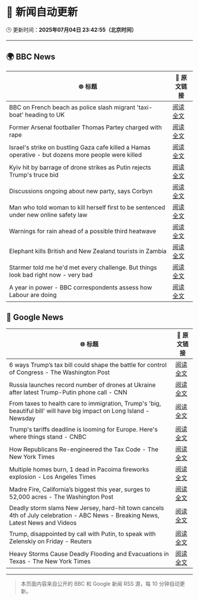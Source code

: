 # 🧠 新闻自动更新

🕒 更新时间：**2025年07月04日 23:42:55（北京时间）**

---

## 🌍 BBC News

| 🌐 标题 | 🔗 原文链接 |
|--------|-------------|
| BBC on French beach as police slash migrant 'taxi-boat' heading to UK | [阅读全文](https://www.bbc.com/news/articles/c5ygjjxjlplo) |
| Former Arsenal footballer Thomas Partey charged with rape | [阅读全文](https://www.bbc.com/news/articles/c39zr7y9ep3o) |
| Israel's strike on bustling Gaza cafe killed a Hamas operative - but dozens more people were killed | [阅读全文](https://www.bbc.com/news/articles/cgeqr73p8wyo) |
| Kyiv hit by barrage of drone strikes as Putin rejects Trump's truce bid | [阅读全文](https://www.bbc.com/news/articles/cx2g3qvz0pvo) |
| Discussions ongoing about new party, says Corbyn | [阅读全文](https://www.bbc.com/news/articles/cy0wvkg492ro) |
| Man who told woman to kill herself first to be sentenced under new online safety law | [阅读全文](https://www.bbc.com/news/articles/cpwqy40wxw1o) |
| Warnings for rain ahead of a possible third heatwave | [阅读全文](https://www.bbc.com/weather/articles/ckgde440z59o) |
| Elephant kills British and New Zealand tourists in Zambia | [阅读全文](https://www.bbc.com/news/articles/cp86jkdn838o) |
| Starmer told me he'd met every challenge. But things look bad right now - very bad | [阅读全文](https://www.bbc.com/news/articles/ckg5dgr4mepo) |
| A year in power - BBC correspondents assess how Labour are doing | [阅读全文](https://www.bbc.com/news/articles/crenvyrnv33o) |

## 📰 Google News

| 🌐 标题 | 🔗 原文链接 |
|--------|-------------|
| 6 ways Trump’s tax bill could shape the battle for control of Congress - The Washington Post | [阅读全文](https://news.google.com/rss/articles/CBMiowFBVV95cUxQeGZoaUMzdE9saVZ2Z2xPNnZ2cDloS0JCU1NyZDRiNU51OXF4MmppZUpySFRMX3ZXM2tIcFV4TVAyTU1qQmtoSl9mSzdnNXUxYnNBVXlqS29sOWttMkdkcVJIUWlUWjNCMFZJVDBqdjhFX2hmQm9NTXh6VGlYM2hyMUVfMWV4dm5LblJWekZLZFJ6c3dMS21tRlRJYmFhNE5kS3cw?oc=5) |
| Russia launches record number of drones at Ukraine after latest Trump-Putin phone call - CNN | [阅读全文](https://news.google.com/rss/articles/CBMijgFBVV95cUxQbjh2aG1pOWNaeHg3dGxzZTFYNGdjS2E4d3NDbTZidlpPOWJyeXBjQWhBRHFDVjVTY2plVUNMY0RPVE5vdVdOVVNxTk82S2Vza0piUWVpWmZhWjhxSEpDWnZyZm8xQW84emxlZmE4MzJNd3hGOVNfX2VXeTdaMEtOOEJ4VXhfd0xFRVJnMERR0gGTAUFVX3lxTE13ZTB1MktkdHpXRVM2eU5KWVd0Q2MyWDJLM1JFMHNHNlpJeWk1a2trckJCN3Uzc2JqNzdyaEJFS1FJV0xvVEZUM0VxZllRTWtJTDhLZmlSUm0tUkJsUnVJbTFnQ3VLRGZUNDlyVDZ6VlpMV2IwZ3FVSXRXS2t0c3lDUFVXa3R0aW03UGR0NW1EQXNxcw?oc=5) |
| From taxes to health care to immigration, Trump's 'big, beautiful bill' will have big impact on Long Island - Newsday | [阅读全文](https://news.google.com/rss/articles/CBMid0FVX3lxTFBiMjFHd0dHVFJMbHVXSC1OdVU3UjRCZkQwNDFQMVVobnZ6ME9WMUgxTGhQQ3FadGVaNE1JczVhbHhOcGZwU1N1MDFRbjl3U0h4Sjl2T1k1aFA0UFZucUd4dGd5VWZaODhWdmFQYUNQY2lFLU5OSFFJ?oc=5) |
| Trump's tariffs deadline is looming for Europe. Here's where things stand - CNBC | [阅读全文](https://news.google.com/rss/articles/CBMiqwFBVV95cUxQbGxPeFh1UUp3MGk1QzdvMHhfNUNBZ2FkVnNMUWw1ejl6YmVSUGFNanlRSGRkNW00Si1qQW1KNk50YUNXNkFkanNBM05rN0xMNFdpa05ISUEtUHVGNTFidnQxTVZ3MlpONko5UVlYODZIY1pXVG9ldVdLYXRZUGV2d0VPNDM1VG9kUGpVYmlrWXhGYW9VWXdpWUVmNVJzQ0dVd2hfVmIzSmRZa1HSAbABQVVfeXFMT29tck1iZXRxbVEyQ0g0bmFVOHg0ZFJaLUtacXRYbzdyTVZrcC1FZmpxMUxqa1o3M2JoMGNXWlRsajViNUY2VGRQTklOZEJwMVp3RTdNMEozUU9hWG1uaHBtLTBhOEpXdDVUZEN5d2hscTZZYVlGVC0zZGlGaW9OMFAtRUVZQUllZ1g3eVd2eWcwQWZWcy1COVpTZjdMbzFSQ0xfdmxKSXFGUkc1TlFObDU?oc=5) |
| How Republicans Re-engineered the Tax Code - The New York Times | [阅读全文](https://news.google.com/rss/articles/CBMihAFBVV95cUxOS2VkRXFJZm9kcl82YXY1bHM0eDVtRmNmNXBybWE4d1I1dW1PX0hjRlhLbG1HaVhCWjlzRTNSMWJIeFhxZnVmZEVHOXJZMnVLbTFDaGU5aHkxbzd0WG9HYUdRd1dDamVXTnhUV0lQektQYjlYMVJzWlBLc2ttd1dRRUR1N2M?oc=5) |
| Multiple homes burn, 1 dead in Pacoima fireworks explosion - Los Angeles Times | [阅读全文](https://news.google.com/rss/articles/CBMixgFBVV95cUxPLUlCMmcxbl9BZ2U4Mlp5bmhCelhkY0U5R25YcXQ0TFcwWGFaQmxReEM2Rzd5bEJ2aXJyVVc4eXdsLVdaS3E2a245WVZCTDdqTk02dmlzRG1JUFo4djRyWHM4Wl9OZ242bHpRUkpCbFYxQXg5ZGh4T3h6OHdGbUVWRXBDUWJmOU0yRldsbElWNExoM3pmcUFIOTFsVjhIRVZuY3oxWjZ4Rl9Mc2FGaDNrbmI0cFo5MHZnWjM0V3ZvQm54UFFXNUE?oc=5) |
| Madre Fire, California’s biggest this year, surges to 52,000 acres - The Washington Post | [阅读全文](https://news.google.com/rss/articles/CBMie0FVX3lxTFBYM3JHUi1ha3lNYXdYYVFsYUs0QTFfWHFZcnB6czRZOFE0RGwxdlRscGhSb2lDWTAyS20xb2xDY185WW50REt5dG1XY1k5dmVEbzNxSmVBZWdoRHFGTy0xRFc3S1g2bHhQNkdESW1QSGRDdGlwM190U1RqWQ?oc=5) |
| Deadly storm slams New Jersey, hard-hit town cancels 4th of July celebration - ABC News - Breaking News, Latest News and Videos | [阅读全文](https://news.google.com/rss/articles/CBMikgFBVV95cUxQaEwyZVlkSVFLTnNrN3FkNEZheVB5ajNUTmRTcDBZbWVGWjJCZWtLeGU1bW43VElFMXRHZmFHdFFhWHdwMHBRV2ZLV0l6UTBTcVdFOFpldXp2SEtoeURhSU9rQVFFV1UzbUs0TFltSENOV09iQVNNSXk3NkJvZjlRckwzY3ZOWUhoY19DMjhPVEl1Z9IBlwFBVV95cUxObXRQMlNfdWpXaUE4a25lbWpfQnoyZ25JbTViYnRXcHBwdXNvYlpScV8teTBRNFZENWxYNXF3T1kyUHJxN2RYOV9PNlZSbzRkWExmWXAxc0JDR0Nib2tJMmxGM1VUdFRNTXBPS05CaTZkOFljTWZFazMxN3A4NDZublNHTXEzQ0cxTVE1d0ZGYURfalRXN093?oc=5) |
| Trump, disappointed by call with Putin, to speak with Zelenskiy on Friday - Reuters | [阅读全文](https://news.google.com/rss/articles/CBMixgFBVV95cUxOZXdqQnNkUVFDOVNYQmpxWU4yN3RtSll5Z2l0YnhXemNXSW4zM0ZLR3JXZDcwUG9ZZ1FQTWFZRG9wV0JncEoyekRtMEZ1eFoxc0JtdjNKbm1HaHpGWkRxb3pHZWF2WW9tRVVlUlhtdnZxLVZHSDZTYm9Hc2lxMVdPNF9QaVk0eVJXall3LXFIczJwQlM2d1ZxVzktMFllM2RaVUtDTzd1QVBCSGFpRHRXeHFCaDY1LXJNa2pkSmVnbWh6UXJIT2c?oc=5) |
| Heavy Storms Cause Deadly Flooding and Evacuations in Texas - The New York Times | [阅读全文](https://news.google.com/rss/articles/CBMihwFBVV95cUxPRGpqT2dhRVU1X3ZfbjhjTFl5X2VjQXBBampWckNRd1NrWkJjUG9XazlhTHVJMW5YWEQxZlFKM0RLZUh2dlZpVE1QOUQ3Y1lxMTFxLW42Yzk2cEgtOGw0MDZQNEU2aDdwRW1XLTkzVkxmZngxVjRIUlhobkF1bXc1WFlXcEJkMU0?oc=5) |

---
> 本页面内容来自公开的 BBC 和 Google 新闻 RSS 源，每 10 分钟自动更新。